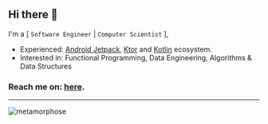 ## Hi there 👋

I'm a [ `Software Engineer` | `Computer Scientist` ],
- Experienced: [Android Jetpack](https://developer.android.com/jetpack), [Ktor](https://ktor.io/) and [Kotlin](https://kotlinlang.org/) ecosystem.
- Interested in: Functional Programming, Data Engineering, Algorithms \& Data Structures

### Reach me on: [here](https://angelgladin.xyz/contact/).

----

![metamorphose](https://user-images.githubusercontent.com/11308292/208743357-426efb52-920b-4f3a-97f4-4d9a5e0eca09.gif)
